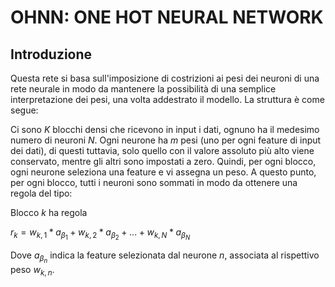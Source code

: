 # OHNN: ONE HOT NEURAL NETWORK

## Introduzione

Questa rete si basa sull'imposizione di costrizioni ai pesi dei neuroni di una rete neurale in modo da mantenere la possibilità di una semplice interpretazione dei pesi, una volta addestrato il modello. La struttura è come segue:

Ci sono $K$ blocchi densi che ricevono in input i dati, ognuno ha il medesimo numero di neuroni $N$. Ogni neurone ha $m$ pesi (uno per ogni feature di input dei dati), di questi tuttavia, solo quello con il valore assoluto più alto viene conservato, mentre gli altri sono impostati a zero. Quindi, per ogni blocco, ogni neurone seleziona una feature e vi assegna un peso. A questo punto, per ogni blocco, tutti i neuroni sono sommati in modo da ottenere una regola del tipo:

Blocco $k$ ha regola

$r_k = w_{k,1} * a_{\beta_1} + w_{k,2} * a_{\beta_2} + ... + w_{k,N} * a_{\beta_N}$

Dove $a_{\beta_n}$ indica la feature selezionata dal neurone $n$, associata al rispettivo peso $w_{k,n}$.